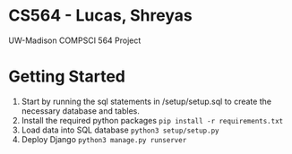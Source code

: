 # CS564 - Lucas, Shreyas
UW-Madison COMPSCI 564 Project

# Getting Started
1. Start by running the sql statements in /setup/setup.sql to create the necessary database and tables.
2. Install the required python packages ```pip install -r requirements.txt```
3. Load data into SQL database ```python3 setup/setup.py```
4. Deploy Django ```python3 manage.py runserver```